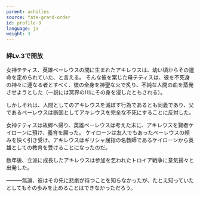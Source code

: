 ```yaml
---
parent: achilles
source: fate-grand-order
id: profile-3
language: ja
weight: 3
---
```


### 絆Lv.3で開放

女神テティス、英雄ペーレウスの間に生まれたアキレウスは、幼い頃からその運命を定められていた、と言える。
そんな彼を案じた母テティスは、彼を不死身の神々に連なる者とすべく、彼の全身を神聖な火で炙り、不純な人間の血を蒸発させようとした（一説には冥界の川にその身を浸したともされる）。

しかしそれは、人間としてのアキレウスを滅ぼす行為であるとも同義であり、父であるペーレウスは断固としてアキレウスを完全な不死にすることに反対した。

女神テティスは故郷へ帰り、英雄ペーレウスは考えた末に、アキレウスを賢者ケイローンに預け、養育を願った。
ケイローンは友人でもあったペーレウスの頼みを快く引き受け、アキレウスはギリシャ屈指の名教師であるケイローンから英雄としての教育を受けることになったのだ。

数年後、立派に成長したアキレウスは参加を乞われたトロイア戦争に意気揚々と出発した。

―――無論、彼はその先に悲劇が待つことを知らなかったが、たとえ知っていたとしてもその歩みを止めることはできなかっただろう。
